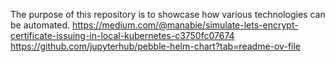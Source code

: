 The purpose of this repository is to showcase how various technologies can be automated.
https://medium.com/@manabie/simulate-lets-encrypt-certificate-issuing-in-local-kubernetes-c3750fc07674
https://github.com/jupyterhub/pebble-helm-chart?tab=readme-ov-file

